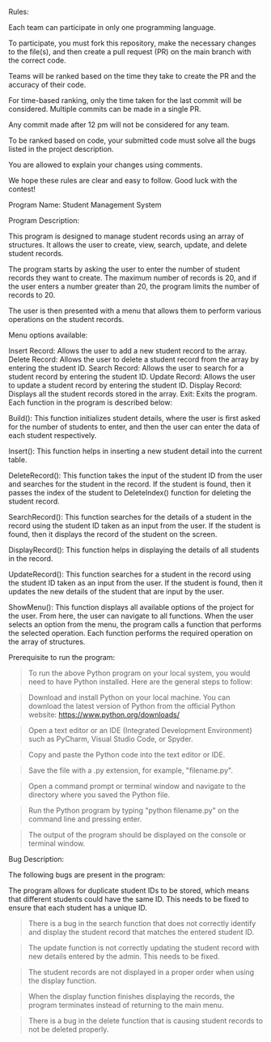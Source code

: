 Rules:

Each team can participate in only one programming language.

To participate, you must fork this repository, make the necessary changes to the file(s), and then create a pull request (PR) on the main branch with the correct code.

Teams will be ranked based on the time they take to create the PR and the accuracy of their code.

For time-based ranking, only the time taken for the last commit will be considered. Multiple commits can be made in a single PR.

Any commit made after 12 pm will not be considered for any team.

To be ranked based on code, your submitted code must solve all the bugs listed in the project description.

You are allowed to explain your changes using comments.

We hope these rules are clear and easy to follow. Good luck with the contest!

Program Name: Student Management System

Program Description:

This program is designed to manage student records using an array of structures. It allows the user to create, view, search, update, and delete student records.

The program starts by asking the user to enter the number of student records they want to create. The maximum number of records is 20, and if the user enters a number greater than 20, the program limits the number of records to 20.

The user is then presented with a menu that allows them to perform various operations on the student records.

Menu options available:

Insert Record: Allows the user to add a new student record to the array. Delete Record: Allows the user to delete a student record from the array by entering the student ID. Search Record: Allows the user to search for a student record by entering the student ID. Update Record: Allows the user to update a student record by entering the student ID. Display Record: Displays all the student records stored in the array. Exit: Exits the program. Each function in the program is described below:

Build(): This function initializes student details, where the user is first asked for the number of students to enter, and then the user can enter the data of each student respectively.

Insert(): This function helps in inserting a new student detail into the current table.

DeleteRecord(): This function takes the input of the student ID from the user and searches for the student in the record. If the student is found, then it passes the index of the student to DeleteIndex() function for deleting the student record.

SearchRecord(): This function searches for the details of a student in the record using the student ID taken as an input from the user. If the student is found, then it displays the record of the student on the screen.

DisplayRecord(): This function helps in displaying the details of all students in the record.

UpdateRecord(): This function searches for a student in the record using the student ID taken as an input from the user. If the student is found, then it updates the new details of the student that are input by the user.

ShowMenu(): This function displays all available options of the project for the user. From here, the user can navigate to all functions. When the user selects an option from the menu, the program calls a function that performs the selected operation. Each function performs the required operation on the array of structures.


Prerequisite to run the program:

>To run the above Python program on your local system, you would need to have Python installed. Here are the general steps to follow:

>Download and install Python on your local machine. You can download the latest version of Python from the official Python website: https://www.python.org/downloads/

>Open a text editor or an IDE (Integrated Development Environment) such as PyCharm, Visual Studio Code, or Spyder.

>Copy and paste the Python code into the text editor or IDE.

>Save the file with a .py extension, for example, "filename.py".

>Open a command prompt or terminal window and navigate to the directory where you saved the Python file.

>Run the Python program by typing "python filename.py" on the command line and pressing enter.

>The output of the program should be displayed on the console or terminal window.


Bug Description:

The following bugs are present in the program:

The program allows for duplicate student IDs to be stored, which means that different students could have the same ID. This needs to be fixed to ensure that each student has a unique ID.

>There is a bug in the search function that does not correctly identify and display the student record that matches the entered student ID.

>The update function is not correctly updating the student record with new details entered by the admin. This needs to be fixed.

>The student records are not displayed in a proper order when using the display function.

>When the display function finishes displaying the records, the program terminates instead of returning to the main menu.

>There is a bug in the delete function that is causing student records to not be deleted properly.
